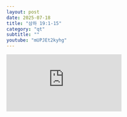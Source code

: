 ```yaml
---
layout: post
date: 2025-07-18
title: "삼하 19:1-15"
category: "qt"
subtitle: ""
youtube: "mUPJEt2kyhg"
---
```


<div class="youtube margin-large">
    <iframe src="https://www.youtube.com/embed/mUPJEt2kyhg" title="YouTube video player" frameborder="0" allow="accelerometer; autoplay; clipboard-write; encrypted-media; gyroscope; picture-in-picture; web-share" allowfullscreen></iframe>
</div>

